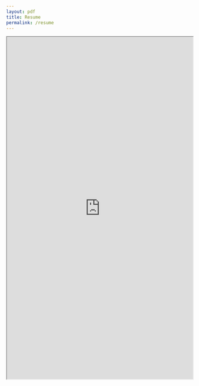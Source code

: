 ```yaml
---
layout: pdf
title: Resume
permalink: /resume
---
```


<iframe src="https://drive.google.com/file/d/0B1SufBQqxC5XSUxYQmNUTjRTZkU/preview" width="100%" height="925">
</iframe>
